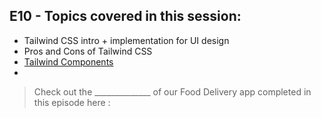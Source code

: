 ## E10 - Topics covered in this session:

- Tailwind CSS intro + implementation for UI design
- Pros and Cons of Tailwind CSS
- [Tailwind Components](https://tailwindui.com/?ref=top)
- 

>  Check out the ______________ of our Food Delivery app completed in this episode here : 
